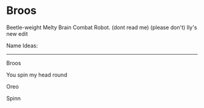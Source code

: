 # Broos
Beetle-weight Melty Brain Combat Robot.
(dont read me)
(please don't)
Ily's new edit

Name Ideas:
***********
Broos

You spin my head round

Oreo

<name>

Spinn
